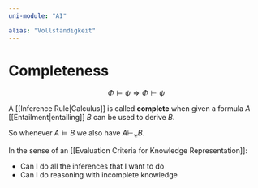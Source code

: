 ```yaml
---
uni-module: "AI"

alias: "Vollständigkeit"
---
```


# Completeness

$$\Phi \models \psi \Rightarrow \Phi \vdash \psi$$

A [[Inference Rule|Calculus]] is called **complete** when given a formula $A$ [[Entailment|entailing]] $B$ can be used to derive $B$.

So whenever $A\models B$ we also have $A\vdash_{\mathcal{C}}B$.

In the sense of an [[Evaluation Criteria for Knowledge Representation]]:

- Can I do all the inferences that I want to do
- Can I do reasoning with incomplete knowledge
